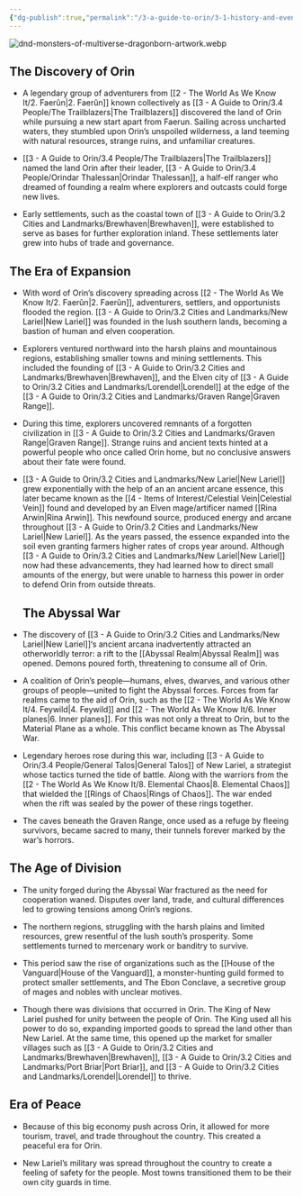 ```yaml
---
{"dg-publish":true,"permalink":"/3-a-guide-to-orin/3-1-history-and-events/1-history-of-orin/","created":"2025-01-19T09:15:32.445-06:00","updated":"2025-01-21T19:26:01.072-06:00"}
---
```


![dnd-monsters-of-multiverse-dragonborn-artwork.webp](/img/user/Images/dnd-monsters-of-multiverse-dragonborn-artwork.webp)

## The Discovery of Orin

- A legendary group of adventurers from [[2 - The World As We Know It/2. Faerûn\|2. Faerûn]] known collectively as [[3 - A Guide to Orin/3.4 People/The Trailblazers\|The Trailblazers]] discovered the land of Orin while pursuing a new start apart from Faerun. Sailing across uncharted waters, they stumbled upon Orin’s unspoiled wilderness, a land teeming with natural resources, strange ruins, and unfamiliar creatures.

-  [[3 - A Guide to Orin/3.4 People/The Trailblazers\|The Trailblazers]] named the land Orin after their leader, [[3 - A Guide to Orin/3.4 People/Orindar Thalessan\|Orindar Thalessan]], a half-elf ranger who dreamed of founding a realm where explorers and outcasts could forge new lives.

- Early settlements, such as the coastal town of [[3 - A Guide to Orin/3.2 Cities and Landmarks/Brewhaven\|Brewhaven]], were established to serve as bases for further exploration inland. These settlements later grew into hubs of trade and governance.

## The Era of Expansion

- With word of Orin’s discovery spreading across [[2 - The World As We Know It/2. Faerûn\|2. Faerûn]], adventurers, settlers, and opportunists flooded the region. [[3 - A Guide to Orin/3.2 Cities and Landmarks/New Lariel\|New Lariel]] was founded in the lush southern lands, becoming a bastion of human and elven cooperation.

-  Explorers ventured northward into the harsh plains and mountainous regions, establishing smaller towns and mining settlements. This included the founding of [[3 - A Guide to Orin/3.2 Cities and Landmarks/Brewhaven\|Brewhaven]], and the Elven city of [[3 - A Guide to Orin/3.2 Cities and Landmarks/Lorendel\|Lorendel]] at the edge of the [[3 - A Guide to Orin/3.2 Cities and Landmarks/Graven Range\|Graven Range]].

-  During this time, explorers uncovered remnants of a forgotten civilization in [[3 - A Guide to Orin/3.2 Cities and Landmarks/Graven Range\|Graven Range]]. Strange ruins and ancient texts hinted at a powerful people who once called Orin home, but no conclusive answers about their fate were found.

- [[3 - A Guide to Orin/3.2 Cities and Landmarks/New Lariel\|New Lariel]] grew exponentially with the help of an an ancient arcane essence, this later became known as the [[4 - Items of Interest/Celestial Vein\|Celestial Vein]] found and developed by an Elven mage/artificer named [[Rina Arwin\|Rina Arwin]]. This newfound source, produced energy and arcane throughout [[3 - A Guide to Orin/3.2 Cities and Landmarks/New Lariel\|New Lariel]]. As the years passed, the essence expanded into the soil even granting farmers higher rates of crops year around. Although [[3 - A Guide to Orin/3.2 Cities and Landmarks/New Lariel\|New Lariel]] now had these advancements, they had learned how to direct small amounts of the energy, but were unable to harness this power in order to defend Orin from outside threats. 

  
  ## The Abyssal War

-  The discovery of [[3 - A Guide to Orin/3.2 Cities and Landmarks/New Lariel\|New Lariel]]‘s ancient arcana inadvertently attracted an otherworldly terror: a rift to the [[Abyssal Realm\|Abyssal Realm]] was opened. Demons poured forth, threatening to consume all of Orin.

-  A coalition of Orin’s people—humans, elves, dwarves, and various other groups of people—united to fight the Abyssal forces. Forces from far realms came to the aid of Orin, such as the [[2 - The World As We Know It/4. Feywild\|4. Feywild]] and [[2 - The World As We Know It/6. Inner planes\|6. Inner planes]]. For this was not only a threat to Orin, but to the Material Plane as a whole. This conflict became known as The Abyssal War. 

- Legendary heroes rose during this war, including [[3 - A Guide to Orin/3.4 People/General Talos\|General Talos]] of New Lariel, a strategist whose tactics turned the tide of battle. Along with the warriors from the [[2 - The World As We Know It/8. Elemental Chaos\|8. Elemental Chaos]] that wielded the [[Rings of Chaos\|Rings of Chaos]]. The war ended when the rift was sealed by the power of these rings together. 

- The caves beneath the Graven Range, once used as a refuge by fleeing survivors, became sacred to many, their tunnels forever marked by the war’s horrors.

  

## The Age of Division

-  The unity forged during the Abyssal War fractured as the need for cooperation waned. Disputes over land, trade, and cultural differences led to growing tensions among Orin’s regions.

-  The northern regions, struggling with the harsh plains and limited resources, grew resentful of the lush south’s prosperity. Some settlements turned to mercenary work or banditry to survive.

- This period saw the rise of organizations such as the [[House of the Vanguard\|House of the Vanguard]], a monster-hunting guild formed to protect smaller settlements, and The Ebon Conclave, a secretive group of mages and nobles with unclear motives.

- Though there was divisions that occurred in Orin. The King of New Lariel pushed for unity between the people of Orin. The King used all his power to do so, expanding imported goods to spread the land other than New Lariel. At the same time, this opened up the market for smaller villages such as [[3 - A Guide to Orin/3.2 Cities and Landmarks/Brewhaven\|Brewhaven]], [[3 - A Guide to Orin/3.2 Cities and Landmarks/Port Briar\|Port Briar]], and [[3 - A Guide to Orin/3.2 Cities and Landmarks/Lorendel\|Lorendel]] to thrive. 

## Era of Peace

- Because of this big economy push across Orin, it allowed for more tourism, travel, and trade throughout the country. This created a peaceful era for Orin.

- New Lariel’s military was spread throughout the country to create a feeling of safety for the people. Most towns transitioned them to be their own city guards in time.

